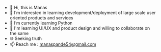 - 👋 Hi, this is Manas
- 👀 I’m interested in learning development/deployment of large scale user oriented products and services
- 🌱 I’m currently learning Python
- 💞️ I'm learning UI/UX and product design and willing to collaborate on the same
- 🌐 Seeking truth 
- 📫 Reach me : manaspande54@gmail.com

<!---
ma-phi/ma-phi is a ✨ special ✨ repository because its `README.md` (this file) appears on your GitHub profile.
You can click the Preview link to take a look at your changes.
--->
